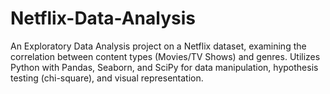 # Netflix-Data-Analysis
An Exploratory Data Analysis project on a Netflix dataset, examining the correlation between content types (Movies/TV Shows) and genres. Utilizes Python with Pandas, Seaborn, and SciPy for data manipulation, hypothesis testing (chi-square), and visual representation.
